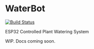 # WaterBot
[![Build Status](https://travis-ci.org/Chadsr/WaterBot.svg?branch=master)](https://travis-ci.org/Chadsr/WaterBot)

ESP32 Controlled Plant Watering System

WIP. Docs coming soon.
